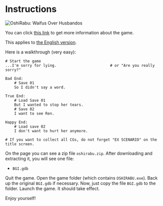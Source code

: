 # Instructions

![OshiRabu: Waifus Over Husbandos](https://s2.vndb.org/cv/63/40963.jpg)

You can click [this link](https://vndb.org/v27236) to get more information about the game.

This applies to [the English version](https://vndb.org/r71603).

Here is a walkthrough (very easy):

```text
# Start the game
...I'm sorry for lying.                        # or "Are you really sorry?"

Bad End:
    # Save 01
    So I didn't say a word.

True End:
    # Load Save 01
    But I wanted to stop her tears.
    # Save 02
    I want to see Ren.

Happy End:
    # Load save 02
    I don't want to hurt her anymore.

# If you want to collect all CGs, do not forget "EX SCENARIO" on the title screen.
```

On the page you can see a zip file `oshirabu.zip`. After downloading and extracting it, you will see one file:

- `BGI.gdb`

Quit the game. Open the game folder (which contains `OSHIRABU.exe`). Back up the original `BGI.gdb` if necessary. Now, just copy the file `BGI.gdb` to the folder. Launch the game. It should take effect.

Enjoy yourself!
